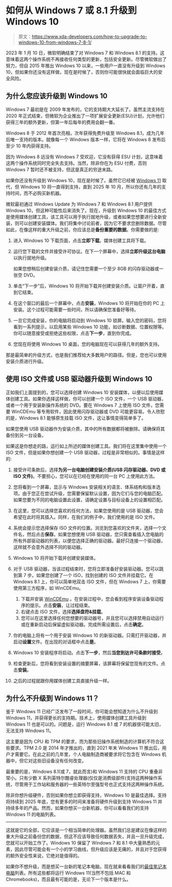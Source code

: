 # 如何从 Windows 7 或 8.1 升级到 Windows 10

> 原文：<https://www.xda-developers.com/how-to-upgrade-to-windows-10-from-windows-7-8-1/>

2023 年 1 月 10 日，微软明确结束了对 Windows 7 和 Windows 8.1 的支持。这意味着这两个操作系统不再接收任何类型的更新，包括安全更新。尽管微软做出了努力，但自 2015 年推出 Windows 10 以来，一些用户一直没有升级到 Windows 10，但如果你还没有这样做，现在是时候了，否则你可能很快就会面临巨大的安全风险。

## 为什么您应该升级到 Windows 10

Windows 7 最初是在 2009 年发布的，它的支持期大大延长了。虽然主流支持在 2020 年正式结束，但微软为企业推出了一项扩展安全更新(ESU)计划，允许他们获得三年的额外更新，但第一年后每年的费用会翻一番。

Windows 8 于 2012 年首次亮相，次年获得免费升级至 Windows 8.1，成为几年后唯一支持的版本。就像每一个 Windows 版本一样，它将在 Windows 8 发布后至少 10 年内获得支持。

因为 Windows 8 远没有 Windows 7 受欢迎，它没有获得 ESU 计划，这意味着这两个操作系统同时完全失去支持。当然，除非你在为 ESU 付费，否则 Windows 7 暂时还不被支持，但这是真正的穷途末路。

如果你还没有升级到 Windows 10，现在是时候了。虽然它已经被 [Windows 11](https://www.xda-developers.com/windows-11/) 取代，但 Windows 10 将一直得到支持，直到 2025 年 10 月，所以你还有几年的支持时间，而不必购买新机器。

微软最初通过 Windows Update 为 Windows 7 和 Windows 8.1 用户提供 Windows 10，但这种可能性后来消失了。现在，升级到 Windows 10 的最佳方式是使用媒体创建工具，该工具可以用于执行就地升级，或者如果您想要进行全新安装，则可以创建安装媒体。我们将集中讨论前者，因为它不要求您删除数据。尽管如此，在像这样的重大升级之前，你应该总是**备份重要的数据**。你需要做的是:

1.  进入 Windows 10 下载页面，点击**立即下载**。媒体创建工具将下载。
2.  运行您下载的文件并接受许可协议。在下一个屏幕中，选择**立即升级这台电脑**以执行就地升级。

    如果您想稍后创建安装介质，请记住您需要一个至少 8GB 的闪存驱动器或一张空 DVD。

3.  单击“下一步”后，Windows 10 将开始下载并创建安装介质。让窗户开着，直到它结束。
4.  在这个窗口的最后一个屏幕中，点击**安装**，Windows 10 将开始在你的 PC 上安装。这个过程可能需要一些时间，所以请确保您准备好等待。
5.  一旦它完成安装，你的电脑将启动到 Windows 10 锁屏。输入您的密码，您将看到一系列提示，以启用某些 Windows 10 功能，如诊断数据、位置权限等。你可以随意接受或拒绝这些权限，点击**下一步**，直到你完成。
6.  您现在将使用 Windows 10 桌面，您的电脑现在可以获得几年的额外支持。

那是最简单的升级方式，也是我们推荐给大多数用户的路径。但是，您也可以使用安装介质进行升级。

## 使用 ISO 文件或 USB 驱动器升级到 Windows 10

正如我们上面提到的，您可以选择创建 Windows 10 安装媒体，以便以后使用媒体创建工具。如果你选择这样做，你可以创建一个 ISO 文件，一个 USB 驱动器，或者一个用于安装新操作系统的 DVD。要在 Windows 7 上使用 ISO 文件，您需要 WinCDEmu 等专用软件，因此使用闪存驱动器或 DVD 可能更容易。令人欣慰的是，Windows 8.1 能够原生挂载 ISO 文件，这让事情变得简单多了。

如果您使用 USB 驱动器作为安装介质，其中的所有数据都将被删除。请确保将其备份到另一台设备。

如果这是你想走的路，运行如上所述的媒体创建工具。我们将在这里集中使用一个 ISO 文件，但是如果你想创建一个 USB 驱动器，过程是非常相似的。事情是这样的:

1.  接受许可条款后，选择**为另一台电脑创建安装介质(USB 闪存驱动器、DVD 或 ISO 文件)**。不要担心，您可以在已经在使用的同一台 PC 上使用此方法。
2.  您将看到一个屏幕，显示与 Windows 安装相关的语言、体系结构和版本选项。由于您正在尝试升级，您需要保留默认设置，因为它们与您的电脑匹配。如果您要为不同的电脑设置此设置，请确定设置与目标设备上的设置相匹配。
3.  在这里，您可以选择您喜欢的任何方法，如果您使用的是 USB 驱动器，您会希望在此时将其插入。同样，在我们的例子中，我们使用的是 ISO 文件。
4.  系统会提示您选择保存 ISO 文件的位置。浏览到您喜欢的文件夹，选择一个文件名，然后点击**保存**。如果您想使用 USB 驱动器，您只需查看插入您电脑的所有外部驱动器的列表，以便您选择正确的驱动器。最好只连接一个驱动器，这样就不会意外选择不同的驱动器。
5.  Windows 10 将开始下载并创建安装媒体。
6.  对于 USB 驱动器，当该过程结束时，您将立即准备好安装驱动器。您可以跳到第 7 步。如果您创建了一个 ISO，找到创建的 ISO 文件并挂载它。在 Windows 8.1 上，你可以简单地双击 ISO 文件，但在 Windows 7 上，你需要使用第三方程序，如 WinCDEmu。
    1.  下载并安装 [WinCDEmu](https://wincdemu.sysprogs.org) 。在安装过程中，您会看到程序安装设备驱动程序的提示。点击**安装**，让过程结束。
    2.  右键点击 ISO 文件，选择**选择盘符&挂载**。
    3.  您可以在这里选择任何您想要的驱动器号，并且您可以选择禁用自动运行或在重新启动后保留虚拟驱动器。完成所需设置后，点击**确定**。

7.  你的电脑上将有一个用于安装 Windows 10 的新驱动器。只需打开驱动器，并启动**设置**文件。在出现的对话框中点击**是**。
8.  Windows 10 安装程序将启动。点击**下一步**，然后**当您到达许可条款时接受**。
9.  检查更新后，您将看到安装设置的摘要屏幕，该屏幕将保留您现有的文件。点击**安装**。
10.  之后的过程就跟你用媒体创建工具直接升级一样。

## 为什么不升级到 Windows 11？

鉴于 Windows 11 已经广泛发布了一段时间，你可能会想知道为什么不升级到 Windows 11，并获得更长的支持期。技术上，使用媒体创建工具升级到 Windows 11 也是可以的。问题是，运行 Windows 8.1 或 7 的机器很可能太旧，无法支持 Windows 11。

这主要是因为 CPU 和 TPM 的要求，而为那些旧操作系统制造的计算机不符合这些要求。TPM 2.0 是 2014 年才推出的，直到 2021 年末 Windows 11 推出后，用户才需要它。在此之前的几年里，个人电脑制造商被要求将它包含在 Windows 机器中，但它对这些旧设备没有任何改变。

最重要的是，Windows 8.1(或 7，就此而言)和 Windows 11 支持的 CPU 重叠非常小。只有少数 X 系列英特尔酷睿处理器(仅仅是消费级部件)支持这两种操作系统，尽管用于工作站和服务器的一些英特尔至强型号也正式支持这两种操作系统。

除非你想升级硬件，否则如果你想立即获得支持，Windows 10 是最佳选择。支持将持续到 2025 年底，您有更多的时间来准备将硬件升级到支持 Windows 11 并持续多年的产品。然而，如果你想买一台新机器，你可以看看我们的支持 Windows 11 的电脑列表。

* * *

这就是它的全部，它应该是一个相当简单的处理器。虽然我们总是建议在像这样的重大升级之前备份您的数据，但这不应该导致任何数据丢失，并且一旦升级完成，您就可以开始工作了。Windows 10 保留了 Windows 7 和 8.1 中大量熟悉的元素，因此尽管可能会有一个小的学习曲线，但升级应该是无痛的，并且对于您获得的额外安全性来说，它绝对是值得的。

如果你不想升级，而是想买一台新的笔记本电脑，现在就来看看我们的[最佳笔记本电脑](https://www.xda-developers.com/best-laptops/)列表。所有这些都将运行 Windows 11(当然不包括 MAC 和 Chromebooks)，而且最有可能的是，无论下一个版本是什么。
